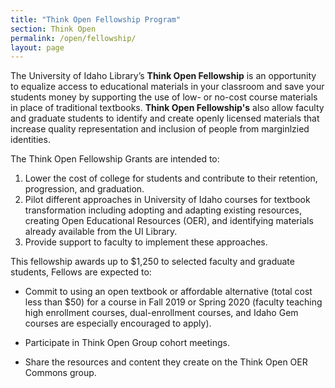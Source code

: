```yaml
---
title: "Think Open Fellowship Program"
section: Think Open
permalink: /open/fellowship/
layout: page
---
```


The University of Idaho Library’s **Think Open Fellowship** is an opportunity to equalize access to educational materials in your classroom and save your students money by supporting the use of low- or no-cost course materials in place of traditional textbooks. **Think Open Fellowship's** also allow faculty and graduate students to identify and create openly licensed materials that increase quality representation and inclusion of people from marginlzied identities. 

The Think Open Fellowship Grants are intended to:

1.  Lower the cost of college for students and contribute to their retention, progression, and graduation.
2.  Pilot different approaches in University of Idaho courses for textbook transformation including adopting and adapting existing resources, creating Open Educational Resources (OER), and identifying materials already available from the UI Library.
3.  Provide support to faculty to implement these approaches.

This fellowship awards up to $1,250 to selected faculty and graduate students, Fellows are expected to:

*   Commit to using an open textbook or affordable alternative (total cost less than $50) for a course in Fall 2019 or Spring 2020 (faculty teaching high enrollment courses, dual-enrollment courses, and Idaho Gem courses are especially encouraged to apply).

*   Participate in Think Open Group cohort meetings.

*   Share the resources and content they create on the Think Open OER Commons group.



